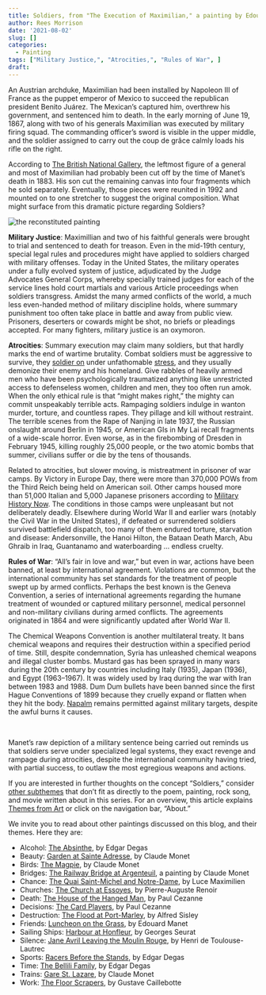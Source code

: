 ```yaml
---
title: Soldiers, from "The Execution of Maximilian," a painting by Edouard Manet
author: Rees Morrison
date: '2021-08-02'
slug: []
categories:
  - Painting
tags: ["Military Justice,", "Atrocities,", "Rules of War", ]
draft: 
---
```


An Austrian archduke, Maximilian had been installed by Napoleon III of France as the puppet emperor of Mexico to succeed the republican president Benito Juárez.  The Mexican’s captured him, overthrew his government, and sentenced him to death.  In the early morning of June 19, 1867, along with two of his generals Maximilian was executed by military firing squad.  The commanding officer’s sword is visible in the upper middle, and the soldier assigned to carry out the coup de grâce calmly loads his rifle on the right.  

According to [The British National Gallery](https://www.nationalgallery.org.uk/paintings/learn-about-art/paintings-in-depth/in-the-line-of-fire-manets-the-execution-of-maximilian), the leftmost figure of a general and most of Maximilian had probably been cut off by the time of Manet’s death in 1883.  His son cut the remaining canvas into four fragments which he sold separately.  Eventually, those pieces were reunited in 1992 and mounted on to one stretcher to suggest the original composition.  What might surface from this dramatic picture regarding Soldiers?

<!--more-->

![the reconstituted painting](/media/SoldiersManet.jpg)

**Military Justice**:  Maximillian and two of his faithful generals were brought to trial and sentenced to death for treason.  Even in the mid-19th century, special legal rules and procedures might have applied to soldiers charged with military offenses.  Today in the United States, the military operates under a fully evolved system of justice, adjudicated by the Judge Advocates General Corps, whereby specially trained judges for each of the service lines hold court martials and various Article proceedings when soldiers transgress.   Amidst the many armed conflicts of the world, a much less even-handed method of military discipline holds, where summary punishment too often take place in battle and away from public view.  Prisoners, deserters or cowards might be shot, no briefs or pleadings accepted.  For many fighters, military justice is an oxymoron.

**Atrocities**:   Summary execution may claim many soldiers, but that hardly marks the end of wartime brutality.  Combat soldiers must be aggressive to survive, they [soldier on](https://themesfromart.com/post/2021-08-02-soldiers-from-travellin-soldier-a-song-by-the-chicks/soldierschicks/) under unfathomable [stress](https://themesfromart.com/post/2021-08-02-soldiers-from-the-charge-of-the-light-brigade-by-alfred-lord-tennyson/soldierscharge/), and they usually demonize their enemy and his homeland.   Give rabbles of heavily armed men who have been psychologically traumatized anything like unrestricted access to defenseless women, children and men, they too often run amok.  When the only ethical rule is that “might makes right,” the mighty can commit unspeakably terrible acts.  Rampaging soldiers indulge in wanton murder, torture, and countless rapes.  They pillage and kill without restraint.  The terrible scenes from the Rape of Nanjing in late 1937, the Russian onslaught around Berlin in 1945, or American GIs in My Lai recall fragments of a wide-scale horror. Even worse, as in the firebombing of Dresden in February 1945, killing roughly 25,000 people, or the two atomic bombs that summer, civilians suffer or die by the tens of thousands.

Related to atrocities, but slower moving, is mistreatment in prisoner of war camps.  By Victory in Europe Day, there were more than 370,000 POWs from the Third Reich being held on American soil.  Other camps housed more than 51,000 Italian and 5,000 Japanese prisoners according to [Military History Now](https://militaryhistorynow.com/2018/04/10/pows-in-the-usa-10-amazing-facts-about-americas-ww2-prisoner-of-war-camps/).  The conditions in those camps were unpleasant but not deliberately deadly. Elsewhere during World War II and earlier wars (notably the Civil War in the United States), if defeated or surrendered soldiers survived battlefield dispatch, too many of them endured torture, starvation and disease:  Andersonville, the Hanoi Hilton, the Bataan Death March,  Abu Ghraib in Iraq, Guantanamo and waterboarding … endless cruelty.

**Rules of War**: “All’s fair in love and war,” but even in war, actions have been banned, at least by international agreement.  Violations are common, but the international community has set standards for the treatment of people swept up by armed conflicts.  Perhaps the best known is the Geneva Convention, a series of international agreements regarding the humane treatment of wounded or captured military personnel, medical personnel and non-military civilians during armed conflicts. The agreements originated in 1864 and were significantly updated after World War II.

The Chemical Weapons Convention is another multilateral treaty.  It bans chemical weapons and requires their destruction within a specified period of time.  Still, despite condemnation, Syria has unleashed chemical weapons and illegal cluster bombs.   Mustard gas has been sprayed in many wars during the 20th century by countries including Italy (1935), Japan (1936), and Egypt (1963–1967).  It was widely used by Iraq during the war with Iran between 1983 and 1988. Dum Dum bullets have been banned since the first Hague Conventions of 1899 because they cruelly expand or flatten when they hit the body.  [Napalm](https://themesfromart.com/post/2021-08-02-soldiers-from-forrest-gump-a-movie-starring-tom-hanks/soldiersgump/) remains permitted against military targets, despite the awful burns it causes.

&nbsp;

Manet’s raw depiction of a military sentence being carried out reminds us that soldiers serve under specialized legal systems, they exact revenge and rampage during atrocities, despite the international community having tried, with partial success, to outlaw the most egregious weapons and actions.

If you are interested in further thoughts on the concept “Soldiers,” consider [other subthemes](https://themesfromart.com/post/2021-08-02-soldiers-additional-subthemes/soldiersaddl/) that don’t fit as directly to the poem, painting, rock song, and movie written about in this series.  For an overview, this article explains [Themes from Art](http://bit.ly/3sRXopI) or click on the navigation bar, “About.”

We invite you to read about other paintings discussed on this blog, and their themes.  Here they are: 

* Alcohol: [The Absinthe](https://themesfromart.com/post/2021-02-03-alcohol-absinthe-degas/alcoholabsinthedegas/), by Edgar Degas
* Beauty: [Garden at Sainte Adresse](https://themesfromart.com/post/2021-04-21-beauty-garden-at-sainte-adresse-from-a-painting-by-claude-monet/beautystadress/), by Claude Monet
* Birds: [The Magpie](https://themesfromart.com/post/2021-06-07-birds-the-magpie-a-painting-by-claude-monet/birdsmagpie/), by Claude Monet
* Bridges: [The Railway Bridge at Argenteuil](https://themesfromart.com/post/2021-07-26-bridges-from-the-railway-bridge-at-argenteuill-a-painting-by-claude-monet/bridgesmonet/), a painting by Claude Monet
* Chance: [The Quai Saint-Michel and Notre-Dame](http://localhost:4321/post/2021-03-14-chancechurch/chancechurch/), by Luce Maximilien
* Churches: [The Church at Essoyes](https://themesfromart.com/post/2021-05-21-churches-from-the-church-at-essoyes-a-painting-by-pierre-auguste-renoir/churchesrenoir/), by Pierre-Auguste Renoir 
* Death: [The House of the Hanged Man](https://themesfromart.com/post/2021-05-03-death-from-house-of-the-hanged-man-a-painting-by-paul-cezanne/deathhanged/), by Paul Cezanne
* Decisions: [The Card Players](https://themesfromart.com/post/2021-02-08-decisions-the-card-players-a-painting-by-paul-cezanne/decisionscardplayerscezanne/), by Paul Cezanne
* Destruction: [The Flood at Port-Marley](https://themesfromart.com/post/2021-02-18-destruction-from-flood-at-port-marly-a-painting-by-alfred-sisley/destructionflood/), by Alfred Sisley
* Friends: [Luncheon on the Grass](https://themesfromart.com/post/2021-06-20-friends-luncheon-on-the-grass-a-painting-by-edouard-manet/friendsluncheon/), by Edouard Manet
* Sailing Ships: [Harbour at Honfleur](https://themesfromart.com/post/2021-06-26-sailing-ships-harbour-at-honfleur-a-painting-by-georges-seurat/sailinghonfleur/), by Georges Seurat
* Silence: [Jane Avril Leaving the Moulin Rouge](https://themesfromart.com/post/silenceavril/), by Henri de Toulouse-Lautrec
* Sports: [Racers Before the Stands](https://themesfromart.com/post/2021-07-12-sports-from-racers-before-the-stands-a-painting-by-edgar-degas/sportsdegas/), by Edgar Degas
* Time:	[The Bellili Family](https://themesfromart.com/post/2021-03-08-time-from-the-bellili-family-by-edgar-degas/timebellili/), by Edgar Degas
* Trains: [Gare St. Lazare](https://themesfromart.com/post/2021-05-10-trainslazare/trainslazare/), by Claude Monet
* Work:	 [The Floor Scrapers](https://themesfromart.com/post/2021-02-26-workscrapers/workscrapers/), by Gustave Caillebotte
